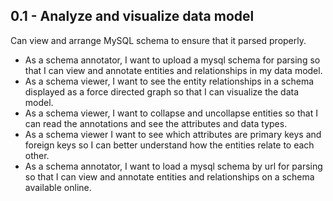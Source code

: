 ## 0.1 - Analyze and visualize data model

Can view and arrange MySQL schema to ensure that it parsed properly.

- As a schema annotator, I want to upload a mysql schema for parsing so that I can view and annotate entities and relationships in my data model.
- As a schema viewer, I want to see the entity relationships in a schema displayed as a force directed graph so that I can visualize the data model.
- As a schema viewer, I want to collapse and uncollapse entities so that I can read the annotations and see the attributes and data types.
- As a schema viewer I want to see which attributes are primary keys and foreign keys so I can better understand how the entities relate to each other.
- As a schema annotator, I want to load a mysql schema by url for parsing so that I can view and annotate entities and relationships on a schema available online.

